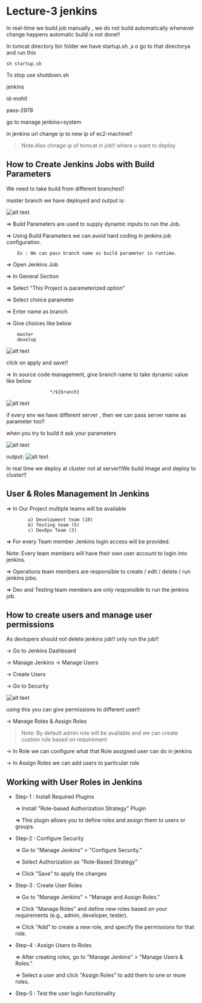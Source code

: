# Lecture-3 jenkins

In real-time we build job manually , we do not build automatically whenever change happens automatic build is not done!!

In tomcat directory bin folder we have startup.sh ,s o go to that directorya and run this

    sh startup.sh

To stop use shutdown.sh

jenkins

id-mohit

pass-2978

go to manage jenkins>system 

in jenkins url change ip to new ip of ec2-machine!!

>Note:Also chnage ip of tomcat in job!! where u want to deploy

## How to Create Jenkins Jobs with Build Parameters

We need to take build from different branches!!

master branch we have deployed and output is:

![alt text](image.png)

=> Build Parameters are used to supply dynamic inputs to run the Job. 

=> Using Build Parameters we can avoid hard coding in jenkins job configuration.

		Ex : We can pass branch name as build parameter in runtime.


=> Open Jenkins Job

=> In General Section 

=> Select "This Project is parameterized option"

=> Select choice parameter

=> Enter name as branch

=> Give choices like below

		master
		develop

![alt text](image-1.png)

click on apply and save!!

=> In source code management, give branch name to take dynamic value like below

					*/${branch}

![alt text](image-2.png)

if every env we have different server , then we can pass server name as parameter too!!



when you try to build it ask your parameters

![alt text](image-3.png)

output:
![alt text](image-4.png)

In real time we deploy at cluster not at server!!We build image and deploy to cluster!!


## User & Roles Management In Jenkins

=> In Our Project multiple teams will be available

			a) Development team (10)
			b) Testing team (5)
			c) DevOps Team (3)

=> For every Team member Jenkins login access will be provided.

Note: Every team members will have their own user account to login into jenkins.

=> Operations team members are responsible to create / edit / delete / run jenkins jobs.

=> Dev and Testing team members are only responsible to run the jenkins job.

## How to create users and manage user permissions

As devlopers should not delete jenkins job!! only run the job!!

-> Go to Jenkins Dashboard

-> Manage Jenkins -> Manage Users

-> Create Users

-> Go to Security

![alt text](image-5.png)

using this you can give permissions to different user!!

-> Manage Roles & Assign Roles

>Note: By default admin role will be available and we can create custom role based on requirement

-> In Role we can configure what that Role assigned user can do in jenkins

-> In Assign Roles we can add users to particular role

## Working with User Roles in Jenkins 


-  Step-1 : Install Required Plugins

    => Install "Role-based Authorization Strategy" Plugin

    => This plugin allows you to define roles and assign them to users or groups.


-   Step-2 : Configure Security

    => Go to "Manage Jenkins" > "Configure Security."

    => Select Authorization as "Role-Based Strategy"

    => Click "Save" to apply the changes

- Step-3 :  Create User Roles

    => Go to "Manage Jenkins" > "Manage and Assign Roles."

    => Click "Manage Roles" and define new roles based on your requirements (e.g., admin, developer, tester).

    => Click "Add" to create a new role, and specify the permissions for that role.


- Step-4 : Assign Users to Roles

    => After creating roles, go to "Manage Jenkins" > "Manage Users & Roles."

    => Select a user and click "Assign Roles" to add them to one or more roles.


- Step-5 : Test the user login functionality

















